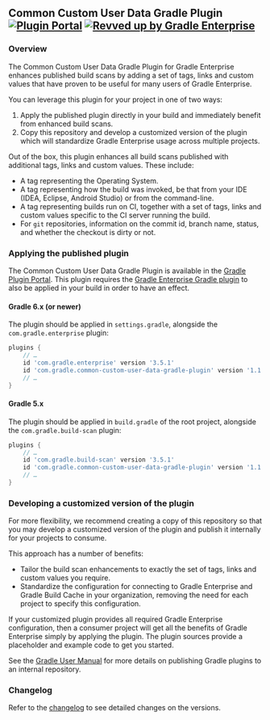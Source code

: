 ## Common Custom User Data Gradle Plugin [![Plugin Portal](https://img.shields.io/maven-metadata/v?metadataUrl=https://plugins.gradle.org/m2/com/gradle/common-custom-user-data-gradle-plugin/maven-metadata.xml&label=Plugin%20Portal)](https://plugins.gradle.org/plugin/com.gradle.common-custom-user-data-gradle-plugin) [![Revved up by Gradle Enterprise](https://img.shields.io/badge/Revved%20up%20by-Gradle%20Enterprise-06A0CE?logo=Gradle&labelColor=02303A)](https://ge.gradle.org/scans)

### Overview

The Common Custom User Data Gradle Plugin for Gradle Enterprise enhances published build scans
by adding a set of tags, links and custom values that have proven to be useful for many users of Gradle Enterprise.

You can leverage this plugin for your project in one of two ways:
1. Apply the published plugin directly in your build and immediately benefit from enhanced build scans.
2. Copy this repository and develop a customized version of the plugin which will standardize Gradle Enterprise usage across multiple projects.

Out of the box, this plugin enhances all build scans published with additional tags, links and custom values. These include:
- A tag representing the Operating System.
- A tag representing how the build was invoked, be that from your IDE (IDEA, Eclipse, Android Studio) or from the command-line.
- A tag representing builds run on CI, together with a set of tags, links and custom values specific to the CI server running the build.
- For `git` repositories, information on the commit id, branch name, status, and whether the checkout is dirty or not.

### Applying the published plugin

The Common Custom User Data Gradle Plugin is available in the [Gradle Plugin Portal](https://plugins.gradle.org/plugin/com.gradle.common-custom-user-data-gradle-plugin). This plugin requires the [Gradle Enterprise Gradle plugin](https://plugins.gradle.org/plugin/com.gradle.enterprise) to also be applied in your build in order to have an effect.

#### Gradle 6.x (or newer)

The plugin should be applied in `settings.gradle`, alongside the `com.gradle.enterprise` plugin:

```groovy
plugins {
    // …
    id 'com.gradle.enterprise' version '3.5.1'
    id 'com.gradle.common-custom-user-data-gradle-plugin' version '1.1.1'
    // …
}
```

#### Gradle 5.x

The plugin should be applied in `build.gradle` of the root project, alongside the `com.gradle.build-scan` plugin:

```groovy
plugins {
    // …
    id 'com.gradle.build-scan' version '3.5.1'
    id 'com.gradle.common-custom-user-data-gradle-plugin' version '1.1.1'
    // …
}
```

### Developing a customized version of the plugin

For more flexibility, we recommend creating a copy of this repository so that you may develop a customized version of the plugin and publish it internally for your projects to consume.

This approach has a number of benefits:
- Tailor the build scan enhancements to exactly the set of tags, links and custom values you require.
- Standardize the configuration for connecting to Gradle Enterprise and Gradle Build Cache in your organization, removing the need for each project to specify this configuration.

If your customized plugin provides all required Gradle Enterprise configuration, then a consumer project will get all the benefits of Gradle Enterprise simply by applying the plugin. The plugin sources provide a placeholder and example code to get you started.

See the [Gradle User Manual](https://docs.gradle.org/current/userguide/publishing_gradle_plugins.html#custom-plugin-repositories) for more details on publishing Gradle plugins to an internal repository.

### Changelog

Refer to the [changelog](https://github.com/gradle/gradle-enterprise-build-config-samples/blob/master/common-custom-user-data-gradle-plugin/CHANGELOG.md) to see detailed changes on the versions.

